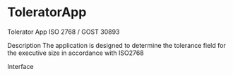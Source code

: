 # ToleratorApp
Tolerator App ISO 2768 / GOST 30893

Description
The application is designed to determine the tolerance field for the executive size in accordance with ISO2768

Interface
